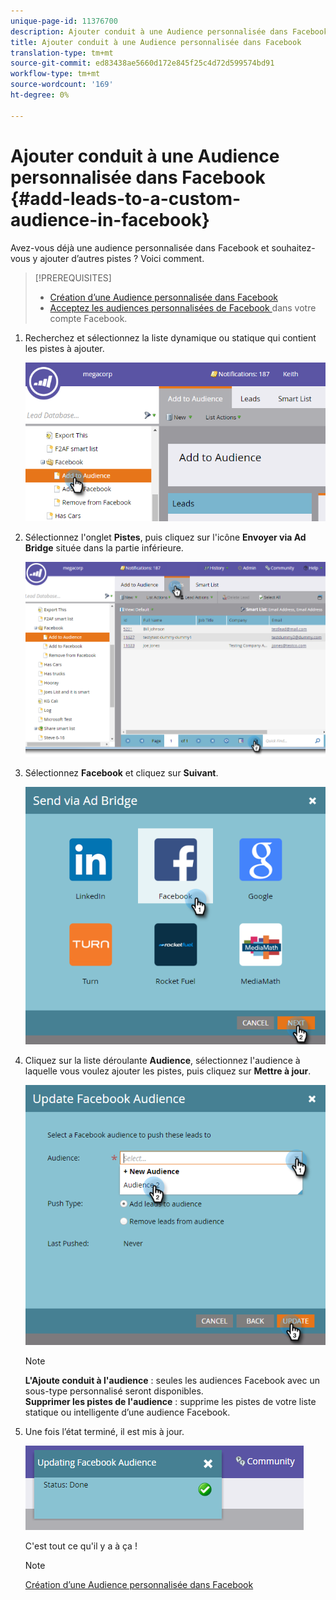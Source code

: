 ```yaml
---
unique-page-id: 11376700
description: Ajouter conduit à une Audience personnalisée dans Facebook - Documents marketing - Documentation du produit
title: Ajouter conduit à une Audience personnalisée dans Facebook
translation-type: tm+mt
source-git-commit: ed83438ae5660d172e845f25c4d72d599574bd91
workflow-type: tm+mt
source-wordcount: '169'
ht-degree: 0%

---
```



# Ajouter conduit à une Audience personnalisée dans Facebook {#add-leads-to-a-custom-audience-in-facebook}

Avez-vous déjà une audience personnalisée dans Facebook et souhaitez-vous y ajouter d’autres pistes ? Voici comment.

>[!PREREQUISITES]
>
>* [Création d’une Audience personnalisée dans Facebook](/help/marketo/product-docs/demand-generation/facebook/create-a-custom-audience-in-facebook.md)
>* [Acceptez les audiences personnalisées de Facebook ](https://www.facebook.com/ads/manage/customaudiences/tos.php) dans votre compte Facebook.

>



1. Recherchez et sélectionnez la liste dynamique ou statique qui contient les pistes à ajouter.

   ![](assets/one.png)

1. Sélectionnez l&#39;onglet **Pistes**, puis cliquez sur l&#39;icône **Envoyer via Ad Bridge** située dans la partie inférieure.

   ![](assets/two-1.png)

1. Sélectionnez **Facebook** et cliquez sur **Suivant**.

   ![](assets/three.png)

1. Cliquez sur la liste déroulante **Audience**, sélectionnez l&#39;audience à laquelle vous voulez ajouter les pistes, puis cliquez sur **Mettre à jour**.

   ![](assets/4.png)

   >[!NOTE]
   >
   >**L&#39;Ajoute conduit à l&#39;audience** : seules les audiences Facebook avec un sous-type personnalisé seront disponibles.\
   >**Supprimer les pistes de l&#39;audience** : supprime les pistes de votre liste statique ou intelligente d’une audience Facebook.

1. Une fois l’état terminé, il est mis à jour.

   ![](assets/five-1.png)

   C&#39;est tout ce qu&#39;il y a à ça !

   >[!NOTE]
   >
   >[Création d’une Audience personnalisée dans Facebook](/help/marketo/product-docs/demand-generation/facebook/create-a-custom-audience-in-facebook.md)
